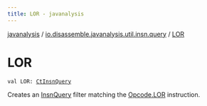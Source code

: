 ```yaml
---
title: LOR - javanalysis
---
```


[javanalysis](../index.html) / [io.disassemble.javanalysis.util.insn.query](index.html) / [LOR](./-l-o-r.html)

# LOR

`val LOR: `[`CtInsnQuery`](-ct-insn-query/index.html)

Creates an [InsnQuery](-insn-query/index.html) filter matching the [Opcode.LOR](#) instruction.

